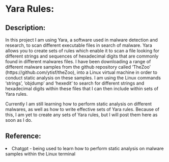<h1>Yara Rules:</h1>
<h2>Description:</h2>
<body>
In this project I am using Yara, a software used in malware detection and research, to scan different executable files in search of malware. Yara allows you to create sets of rules which enable it to scan a file looking for different strings and sequences of hexadecimal digits that are commonly found in different malwares files. I have been downloading a range of different malware samples from the github repository called ‘TheZoo’ (https://github.com/ytisf/theZoo), into a Linux virtual machine in order to conduct static analysis on these samples. I am using the Linux commands ‘strings’, ‘objdump’ and ‘hexedit’ to search for different strings and hexadecimal digits within these files that I can then include within sets of Yara rules.

Currently I am still learning how to perform static analysis on different malwares, as well as how to write effective sets of Yara rules. Because of this, I am yet to create any sets of Yara rules, but I will post them here as soon as I do. 
<body/>

<h2>Reference: </h2>
<li>Chatgpt - being used to learn how to perform static analysis on malware samples within the Linux terminal</li>
